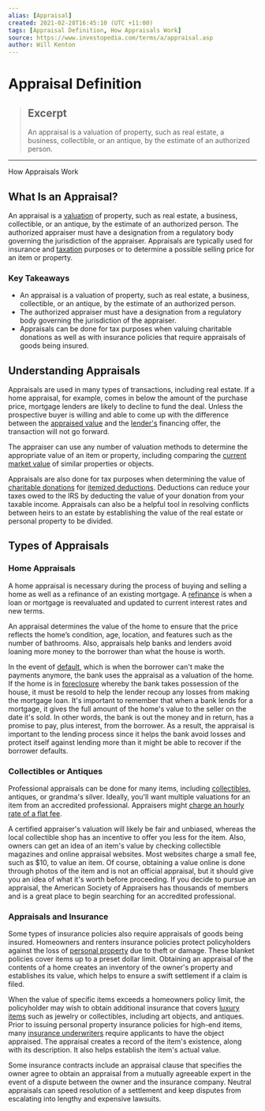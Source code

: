 ```yaml
---
alias: [Appraisal]
created: 2021-02-28T16:45:10 (UTC +11:00)
tags: [Appraisal Definition, How Appraisals Work]
source: https://www.investopedia.com/terms/a/appraisal.asp
author: Will Kenton
---
```


# Appraisal Definition

> ## Excerpt
> An appraisal is a valuation of property, such as real estate, a business, collectible, or an antique, by the estimate of an authorized person.

---

How Appraisals Work
## What Is an Appraisal?

An appraisal is a [valuation](https://www.investopedia.com/terms/v/valuation.asp) of property, such as real estate, a business, collectible, or an antique, by the estimate of an authorized person. The authorized appraiser must have a designation from a regulatory body governing the jurisdiction of the appraiser. Appraisals are typically used for insurance and [taxation](https://www.investopedia.com/terms/t/taxation.asp) purposes or to determine a possible selling price for an item or property.

### Key Takeaways

-   An appraisal is a valuation of property, such as real estate, a business, collectible, or an antique, by the estimate of an authorized person.
-   The authorized appraiser must have a designation from a regulatory body governing the jurisdiction of the appraiser.
-   Appraisals can be done for tax purposes when valuing charitable donations as well as with insurance policies that require appraisals of goods being insured.  
    

## Understanding Appraisals

Appraisals are used in many types of transactions, including real estate. If a home appraisal, for example, comes in below the amount of the purchase price, mortgage lenders are likely to decline to fund the deal. Unless the prospective buyer is willing and able to come up with the difference between the [appraised value](https://www.investopedia.com/terms/a/appraised_value.asp) and the [lender's](https://www.investopedia.com/terms/l/lender.asp) financing offer, the transaction will not go forward.

The appraiser can use any number of valuation methods to determine the appropriate value of an item or property, including comparing the [current market value](https://www.investopedia.com/terms/c/cmv.asp) of similar properties or objects.

Appraisals are also done for tax purposes when determining the value of [charitable donations](https://www.investopedia.com/terms/c/charitabledonation.asp) for [itemized deductions](https://www.investopedia.com/terms/i/itemizeddeduction.asp). Deductions can reduce your taxes owed to the IRS by deducting the value of your donation from your taxable income. Appraisals can also be a helpful tool in resolving conflicts between heirs to an estate by establishing the value of the real estate or personal property to be divided.

## Types of Appraisals

### Home Appraisals

A home appraisal is necessary during the process of buying and selling a home as well as a refinance of an existing mortgage. A [refinance](https://www.investopedia.com/terms/r/refinance.asp) is when a loan or mortgage is reevaluated and updated to current interest rates and new terms.

An appraisal determines the value of the home to ensure that the price reflects the home’s condition, age, location, and features such as the number of bathrooms. Also, appraisals help banks and lenders avoid loaning more money to the borrower than what the house is worth.

In the event of [default](https://www.investopedia.com/terms/d/default2.asp), which is when the borrower can't make the payments anymore, the bank uses the appraisal as a valuation of the home. If the home is in [foreclosure](https://www.investopedia.com/terms/f/foreclosure.asp) whereby the bank takes possession of the house, it must be resold to help the lender recoup any losses from making the mortgage loan. It's important to remember that when a bank lends for a mortgage, it gives the full amount of the home's value to the seller on the date it's sold. In other words, the bank is out the money and in return, has a promise to pay, plus interest, from the borrower. As a result, the appraisal is important to the lending process since it helps the bank avoid losses and protect itself against lending more than it might be able to recover if the borrower defaults.

### Collectibles or Antiques

Professional appraisals can be done for many items, including [collectibles](https://www.investopedia.com/terms/c/collectible.asp), antiques, or grandma's silver. Ideally, you'll want multiple valuations for an item from an accredited professional. Appraisers might [charge an hourly rate of a flat fee](https://www.investopedia.com/articles/real-estate/090716/how-much-do-home-appraisers-make.asp). 

A certified appraiser's valuation will likely be fair and unbiased, whereas the local collectible shop has an incentive to offer you less for the item. Also, owners can get an idea of an item's value by checking collectible magazines and online appraisal websites. Most websites charge a small fee, such as $10, to value an item. Of course, obtaining a value online is done through photos of the item and is not an official appraisal, but it should give you an idea of what it's worth before proceeding. If you decide to pursue an appraisal, the American Society of Appraisers has thousands of members and is a great place to begin searching for an accredited professional.

### Appraisals and Insurance

Some types of insurance policies also require appraisals of goods being insured. Homeowners and renters insurance policies protect policyholders against the loss of [personal property](https://www.investopedia.com/terms/p/personalproperty.asp) due to theft or damage. These blanket policies cover items up to a preset dollar limit. Obtaining an appraisal of the contents of a home creates an inventory of the owner's property and establishes its value, which helps to ensure a swift settlement if a claim is filed.

When the value of specific items exceeds a homeowners policy limit, the policyholder may wish to obtain additional insurance that covers [luxury items](https://www.investopedia.com/terms/l/luxury-item.asp) such as jewelry or collectibles, including art objects, and antiques. Prior to issuing personal property insurance policies for high-end items, many [insurance underwriters](https://www.investopedia.com/terms/i/insurance-underwriter.asp) require applicants to have the object appraised. The appraisal creates a record of the item's existence, along with its description. It also helps establish the item's actual value.

Some insurance contracts include an appraisal clause that specifies the owner agree to obtain an appraisal from a mutually agreeable expert in the event of a dispute between the owner and the insurance company. Neutral appraisals can speed resolution of a settlement and keep disputes from escalating into lengthy and expensive lawsuits.
